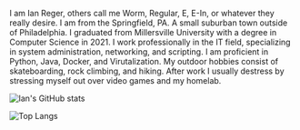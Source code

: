 I am Ian Reger, others call me Worm, Regular, E, E-In, or whatever they really desire. I am from the Springfield, PA. A small suburban town outside of Philadelphia. I graduated from Millersville University with a degree in Computer Science in 2021. I work professionally in the IT field, specializing in system administration, networking, and scripting. I am proficient in Python, Java, Docker, and Virutalization.
My outdoor hobbies consist of skateboarding, rock climbing, and hiking. After work I usually destress by stressing myself out over video games and my homelab.

![Ian's GitHub stats](https://github-readme-stats.vercel.app/api?username=ianreger&rank_icon=github&theme=transparent&include_all_commits=true)

![Top Langs](https://github-readme-stats.vercel.app/api/top-langs/?username=ianreger&layout=compact&theme=transparent)



<!---
ianreger/ianreger is a ✨ special ✨ repository because its `README.md` (this file) appears on your GitHub profile.
You can click the Preview link to take a look at your changes.
--->
